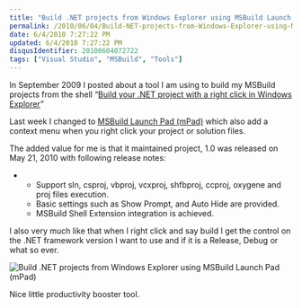 ```yaml
---
title: "Build .NET projects from Windows Explorer using MSBuild Launch Pad (mPad)"
permalink: /2010/06/04/Build-NET-projects-from-Windows-Explorer-using-MSBuild-Launch-Pad-(mPad)/
date: 6/4/2010 7:27:22 PM
updated: 6/4/2010 7:27:22 PM
disqusIdentifier: 20100604072722
tags: ["Visual Studio", "MSBuild", "Tools"]
---
```

In September 2009 I posted about a tool I am using to build my MSBuild projects from the shell “[Build your .NET project with a right click in Windows Explorer](http://www.laurentkempe.com/post/Build-your-NET-project-with-a-right-click-in-Windows-Explorer.aspx)”

Last week I changed to [MSBuild Launch Pad (mPad)](http://msbuildlaunchpad.codeplex.com/) which also add a context menu when you right click your project or solution files.
<!-- more -->

The added value for me is that it maintained project, 1.0 was released on May 21, 2010 with following release notes:

*   *   Support sln, csproj, vbproj, vcxproj, shfbproj, ccproj, oxygene and proj files execution.
    *   Basic settings such as Show Prompt, and Auto Hide are provided. 
    *   MSBuild Shell Extension integration is achieved.   

I also very much like that when I right click and say build I get the control on the .NET framework version I want to use and if it is a Release, Debug or what so ever.

![Build .NET projects from Windows Explorer using MSBuild Launch Pad (mPad)](https://farm2.staticflickr.com/1637/24579513125_c928206b6f_o.png) 

Nice little productivity booster tool.
